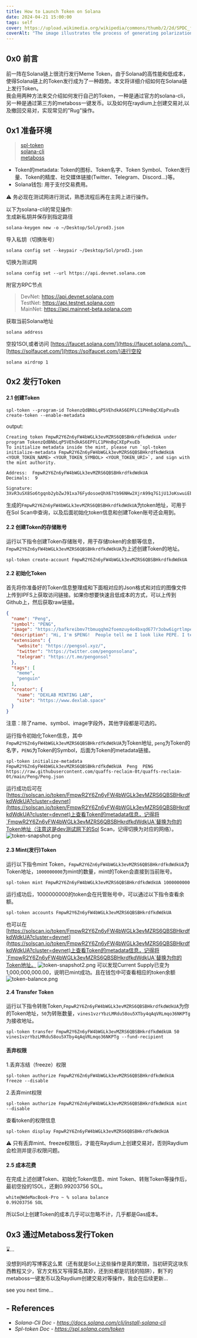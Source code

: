```yaml
---
title: How to Launch Token on Solana
date: 2024-04-21 15:00:00
tags: self 
cover: https://upload.wikimedia.org/wikipedia/commons/thumb/2/2d/SPDC_figure.png/444px-SPDC_figure.png
coverAlt: "The image illustrates the process of generating polarization-entangled photon pairs through spontaneous parametric down-conversion (SPDC) in a beta barium borate (BBO) crystal. When a laser beam is shined onto the BBO crystal, the second-type SPDC mechanism causes the generation of numerous photon pairs with perpendicular polarizations at the intersection of two cones, represented by the two red lines in the image. This phenomenon is a key method for producing quantum entanglement between photons, which is a fundamental resource in quantum information processing and communication."
---
```


## 0x0 前言  
前一阵在Solana链上很流行发行Meme Token，由于Solana的高性能和低成本，使得Solana链上的Token发行成为了一种趋势。本文将详细介绍如何在Solana链上发行Token。  
我会用两种方法来交介绍如何发行自己的Token，一种是通过官方的solana-cli，另一种是通过第三方的metaboss一键发币。以及如何在raydium上创建交易对,以及撤回交易对，实现常见的"Rug"操作。

## 0x1 准备环境
> [spl-token](https://spl.solana.com/token#setup)  
> [solana-cli](https://docs.solanalabs.com/cli/install)  
> [metaboss](https://metaboss.rs/installation.html)

+ Token的metadata: Token的图标、Token名字、Token Symbol、Token发行量、Token的精度、社交媒体链接(Twitter、Telegram、Discord...)等。
+ Solana钱包: 用于支付交易费用。

⚠️ 务必现在测试网进行测试，熟悉流程后再在主网上进行操作。  

以下为solana-cli的常见操作:  
生成新私钥并保存到指定路径
```shell
solana-keygen new -o ~/Desktop/Sol/prod3.json
```
导入私钥（切换账号）
```shell
solana config set --keypair ~/Desktop/Sol/prod3.json
```
切换为测试网
```shell
solana config set --url https://api.devnet.solana.com
```
附官方RPC节点
> DevNet: https://api.devnet.solana.com  
TestNet: https://api.testnet.solana.com  
MainNet: https://api.mainnet-beta.solana.com

获取当前Solana地址
```shell
solana address
```
空投1SOl,或者访问 [https://faucet.solana.com/](https://faucet.solana.com/)、[https://solfaucet.com/](https://solfaucet.com/)进行空投
```shell
solana airdrop 1
```

## 0x2 发行Token
#### 2.1 创建Token
```shell
spl-token --program-id TokenzQdBNbLqP5VEhdkAS6EPFLC1PHnBqCXEpPxuEb create-token --enable-metadata
```
output:
```shell
Creating token FmpwR2Y6Zn6yFW4bWGLk3evMZRS6QBSBHkrdfkdWdkUA under program TokenzQdBNbLqP5VEhdkAS6EPFLC1PHnBqCXEpPxuEb
To initialize metadata inside the mint, please run `spl-token initialize-metadata FmpwR2Y6Zn6yFW4bWGLk3evMZRS6QBSBHkrdfkdWdkUA <YOUR_TOKEN_NAME> <YOUR_TOKEN_SYMBOL> <YOUR_TOKEN_URI>`, and sign with the mint authority.

Address:  FmpwR2Y6Zn6yFW4bWGLk3evMZRS6QBSBHkrdfkdWdkUA
Decimals:  9

Signature: 3XvR3uSX8So6tgqnb2ybZwJ91xa76FydosoeQhX67tb96NHw2XjrA99q7G1jU1JoKswuiEbj952U2RmV278xvxrX
```
生成的`FmpwR2Y6Zn6yFW4bWGLk3evMZRS6QBSBHkrdfkdWdkUA`为token地址，可用于在Sol Scan中查询，以及后面初始化token信息和创建Token账号还会用到。
#### 2.2 创建Token的存储账号
运行以下指令创建Token存储账号，用于存储token的余额等信息，`FmpwR2Y6Zn6yFW4bWGLk3evMZRS6QBSBHkrdfkdWdkUA`为上述创建Token的地址。
```shell
spl-token create-account FmpwR2Y6Zn6yFW4bWGLk3evMZRS6QBSBHkrdfkdWdkUA
```
#### 2.2 初始化Token
首先将你准备好的Token信息整理成和下面相对应的Json格式和对应的图像文件上传到IPFS上获取访问链接。如果你想要快速且低成本的方式，可以上传到Github上，然后获取raw链接。
```json
{
  "name": "Peng",
  "symbol": "PENG",
  "image": "https://bafkreibmv7tbmuqqhm2foemzuy4o4bxqd677r3obw6igrtlmpe5k3j4oge.ipfs.nftstorage.link",
  "description": "Hi, I'm $PENG!  People tell me I look like PEPE. I tell them I'm a PENGUIN!",
  "extensions": {
    "website": "https://pengsol.xyz/",
    "twitter": "https://twitter.com/pengonsolana",
    "telegram": "https://t.me/pengonsol"
  },
  "tags": [
    "meme",
    "penguin"
  ],
  "creator": {
    "name": "DEXLAB MINTING LAB",
    "site": "https://www.dexlab.space"
  }
}
```
注意：除了name、symbol、image字段外，其他字段都是可选的。

运行指令初始化Token信息，其中`FmpwR2Y6Zn6yFW4bWGLk3evMZRS6QBSBHkrdfkdWdkUA`为Token地址, `peng`为Token的名字，`PENG`为Token的Symbol，后面为Token的metadata链接。
```shell
spl-token initialize-metadata FmpwR2Y6Zn6yFW4bWGLk3evMZRS6QBSBHkrdfkdWdkUA  Peng  PENG  https://raw.githubusercontent.com/quaffs-reclaim-0t/quaffs-reclaim-0t/main/Peng/Peng.json
```
运行成功后可在[https://solscan.io/token/FmpwR2Y6Zn6yFW4bWGLk3evMZRS6QBSBHkrdfkdWdkUA?cluster=devnet](https://solscan.io/token/FmpwR2Y6Zn6yFW4bWGLk3evMZRS6QBSBHkrdfkdWdkUA?cluster=devnet)上查看Token的metadata信息，记得将`FmpwR2Y6Zn6yFW4bWGLk3evMZRS6QBSBHkrdfkdWdkUA`替换为你的Token地址（注意这是dev测试网下的Sol Scan，记得切换为对应的网络）。
![token-snapshot.png](token-snapshot.png)
#### 2.3 Mint(发行)Token
运行以下指令mint Token，`FmpwR2Y6Zn6yFW4bWGLk3evMZRS6QBSBHkrdfkdWdkUA`为Token地址，`1000000000`为mint的数量，mint的Token会直接到当前账号。
```shell
spl-token mint FmpwR2Y6Zn6yFW4bWGLk3evMZRS6QBSBHkrdfkdWdkUA 1000000000
```
运行成功后，1000000000的token会在托管账号中，可以通过以下指令查看余额。
```shell
spl-token accounts FmpwR2Y6Zn6yFW4bWGLk3evMZRS6QBSBHkrdfkdWdkUA
```
也可以在[https://solscan.io/token/FmpwR2Y6Zn6yFW4bWGLk3evMZRS6QBSBHkrdfkdWdkUA?cluster=devnet](https://solscan.io/token/FmpwR2Y6Zn6yFW4bWGLk3evMZRS6QBSBHkrdfkdWdkUA?cluster=devnet)上查看Token的metadata信息，记得将`FmpwR2Y6Zn6yFW4bWGLk3evMZRS6QBSBHkrdfkdWdkUA`替换为你的Token地址。
![token-snapshot2.png](token-snapshot2.png)
可以发现Current Supply已变为1,000,000,000.00，说明已mint成功。且在钱包中可查看相应的token余额
![token-balance.png](token-balance.png)
#### 2.4 Transfer Token
运行以下指令转账Token,`FmpwR2Y6Zn6yFW4bWGLk3evMZRS6QBSBHkrdfkdWdkUA`为你的Token地址，`50`为转账数量，`vines1vzrYbzLMRdu58ou5XTby4qAqVRLmqo36NKPTg`为接收地址。
```shell
spl-token transfer FmpwR2Y6Zn6yFW4bWGLk3evMZRS6QBSBHkrdfkdWdkUA 50 vines1vzrYbzLMRdu58ou5XTby4qAqVRLmqo36NKPTg --fund-recipient
```
#### 丢弃权限
1.丢弃冻结（freeze）权限
```shell
spl-token authorize FmpwR2Y6Zn6yFW4bWGLk3evMZRS6QBSBHkrdfkdWdkUA freeze --disable
```
2.丢弃mint权限
```shell
spl-token authorize FmpwR2Y6Zn6yFW4bWGLk3evMZRS6QBSBHkrdfkdWdkUA mint --disable
```
查看token的权限信息
```shell
spl-token display FmpwR2Y6Zn6yFW4bWGLk3evMZRS6QBSBHkrdfkdWdkUA
```
⚠️ 只有丢弃mint、freeze权限后，才能在Raydium上创建交易对，否则Raydium会检测并提示权限问题。

#### 2.5 成本花费
在完成上述创建Token、初始化Token信息、mint Token、转账Token等操作后，最初空投的1SOL，还剩0.99203756 SOL。
```shell
white@WdeMacBook-Pro ~ % solana balance
0.99203756 SOL
```
所以Sol上创建Token的成本几乎可以忽略不计，几乎都是Gas成本。
## 0x3 通过Metaboss发行Token
⌛...

没想到吗的写博客这么累（还有就是Sol上这些操作是真的繁琐，当初研究这块东西教程又少，官方文档又写得莫名其妙，还到处都是坑钱的陷阱），剩下的metaboss一键发币以及Raydium创建交易对等操作，我会在后续更新...

see you next time...
## - References
- *Solana-Cli Doc&nbsp;-&nbsp;https://docs.solana.com/cli/install-solana-cli*
- *Spl-token Doc&nbsp;-&nbsp;https://spl.solana.com/token*
